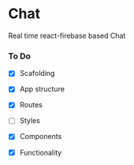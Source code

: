 # Chat
Real time react-firebase based Chat

### To Do

- [x] Scafolding
- [x] App structure
- [x] Routes
- [ ] Styles
- [x] Components
- [x] Functionality

